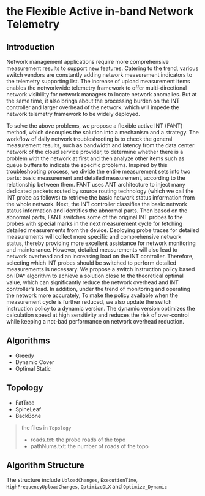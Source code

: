 # the Flexible Active in-band Network Telemetry
## Introduction

Network management applications require more
comprehensive measurement results to support new features.
Catering to the trend, various switch vendors are constantly
adding network measurement indicators to the telemetry supporting list. The
increase of upload measurement items enables the networkwide telemetry framework to offer multi-directional network
visibility for network managers to locate network anomalies.
But at the same time, it also brings about the processing burden
on the INT controller and larger overhead of the network,
which will impede the network telemetry framework to be
widely deployed.

To solve the above problems, we propose a flexible active
INT (FANT) method, which decouples the solution into a
mechanism and a strategy. The workflow of daily network
troubleshooting is to check the general measurement results,
such as bandwidth and latency from the data center network
of the cloud service provider, to determine whether there is
a problem with the network at first and then analyze other
items such as queue buffers to indicate the specific problems.
Inspired by this troubleshooting process, we divide the entire
measurement sets into two parts: basic measurement and
detailed measurement, according to the relationship between
them. FANT uses ANT architecture to inject many dedicated
packets routed by source routing technology (which we call
the INT probe as follows) to retrieve the basic network
status information from the whole network. Next, the INT
controller classifies the basic network status information and
identifies the abnormal parts. Then based on the abnormal
parts, FANT switches some of the original INT probes to the
probes with special marks in the next measurement cycle for
fetching detailed measurements from the device. Deploying
probe traces for detailed measurements will collect more
specific and comprehensive network status, thereby providing
more excellent assistance for network monitoring and maintenance.
However, detailed measurements will also lead to
network overhead and an increasing load on the INT controller.
Therefore, selecting which INT probes should be switched to
perform detailed measurements is necessary. We propose a
switch instruction policy based on IDA* algorithm to achieve
a solution close to the theoretical optimal value, which can
significantly reduce the network overhead and INT controller’s
load. In addition, under the trend of monitoring and operating
the network more accurately, To make the policy available
when the measurement cycle is further reduced, we also
update the switch instruction policy to a dynamic version.
The dynamic version optimizes the calculation speed at high
sensitivity and reduces the risk of over-control while keeping
a not-bad performance on network overhead reduction.

## Algorithms
- Greedy
- Dynamic Cover
- Optimal Static

## Topology
- FatTree
- SpineLeaf
- BackBone

> the files in `Topology`
> - roads.txt: the probe roads of the topo
> - pathNums.txt: the number of roads of the topo

## Algorithm Structure
The structure include `UploadChanges`, `ExecutionTime`, `HighFrequencyUploadChanges`, `OptimizeDLX` and `Optimize_Dynamic`
